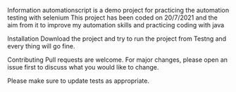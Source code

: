 Information
automationscript is a demo project for practicing the automation testing with selenium This project has been coded on 20/7/2021 and the aim from it to improve my automation skills and practicing coding with java

Installation
Download the project and try to run the project from Testng and every thing will go fine.

Contributing
Pull requests are welcome. For major changes, please open an issue first to discuss what you would like to change.

Please make sure to update tests as appropriate.
